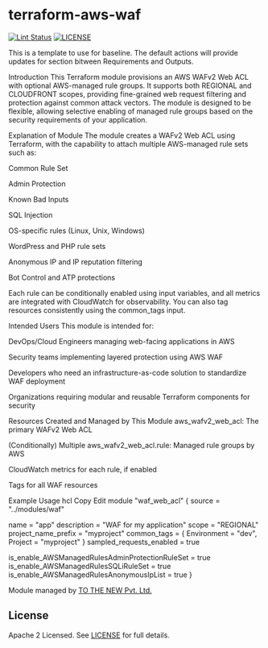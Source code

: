 # terraform-aws-waf

[![Lint Status](https://github.com/tothenew/terraform-aws-waf/workflows/Lint/badge.svg)](https://github.com/tothenew/terraform-aws-waf/actions)
[![LICENSE](https://img.shields.io/github/license/tothenew/terraform-aws-waf)](https://github.com/tothenew/terraform-aws-waf/blob/master/LICENSE)

This is a template to use for baseline. The default actions will provide updates for section bitween Requirements and Outputs.

Introduction
This Terraform module provisions an AWS WAFv2 Web ACL with optional AWS-managed rule groups. It supports both REGIONAL and CLOUDFRONT scopes, providing fine-grained web request filtering and protection against common attack vectors. The module is designed to be flexible, allowing selective enabling of managed rule groups based on the security requirements of your application.

Explanation of Module
The module creates a WAFv2 Web ACL using Terraform, with the capability to attach multiple AWS-managed rule sets such as:

Common Rule Set

Admin Protection

Known Bad Inputs

SQL Injection

OS-specific rules (Linux, Unix, Windows)

WordPress and PHP rule sets

Anonymous IP and IP reputation filtering

Bot Control and ATP protections

Each rule can be conditionally enabled using input variables, and all metrics are integrated with CloudWatch for observability. You can also tag resources consistently using the common_tags input.

Intended Users
This module is intended for:

DevOps/Cloud Engineers managing web-facing applications in AWS

Security teams implementing layered protection using AWS WAF

Developers who need an infrastructure-as-code solution to standardize WAF deployment

Organizations requiring modular and reusable Terraform components for security

Resources Created and Managed by This Module
aws_wafv2_web_acl: The primary WAFv2 Web ACL

(Conditionally) Multiple aws_wafv2_web_acl.rule: Managed rule groups by AWS

CloudWatch metrics for each rule, if enabled

Tags for all WAF resources

Example Usage
hcl
Copy
Edit
module "waf_web_acl" {
  source = "../modules/waf"

  name                          = "app"
  description                   = "WAF for my application"
  scope                         = "REGIONAL"
  project_name_prefix           = "myproject"
  common_tags                   = { Environment = "dev", Project = "myproject" }
  sampled_requests_enabled      = true

  is_enable_AWSManagedRulesAdminProtectionRuleSet   = true
  is_enable_AWSManagedRulesSQLiRuleSet              = true
  is_enable_AWSManagedRulesAnonymousIpList          = true
}


Module managed by [TO THE NEW Pvt. Ltd.](https://github.com/tothenew)

## License

Apache 2 Licensed. See [LICENSE](https://github.com/tothenew/terraform-aws-waf/blob/main/LICENSE) for full details.
